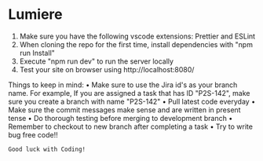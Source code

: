 # Lumiere

1. Make sure you have the following vscode extensions: Prettier and ESLint 
2. When cloning the repo for the first time, install dependencies with "npm run Install" 
3. Execute "npm run dev" to run the server locally
4. Test your site on browser using http://localhost:8080/  

Things to keep in mind:
	• Make sure to use the Jira id's as your branch name.
    For example, If you are assigned a task that has ID "P2S-142", make sure you create a branch with name "P2S-142"
	• Pull latest code everyday
	• Make sure the commit messages make sense and are written in present tense
	• Do thorough testing before merging to development branch
	• Remember to checkout to new branch after completing a task
	• Try to write bug free code!! 

	Good luck with Coding!

